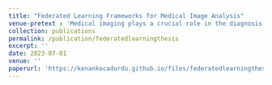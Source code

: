 ```yaml
---
title: "Federated Learning Frameworks for Medical Image Analysis"
venue-pretext : 'Medical imaging plays a crucial role in the diagnosis and treatment of diseases, generating large amounts of complex and heterogeneous data. Training machine learning models on medical imaging data faces challenges such as data complexity, scarcity, and privacy regulations. Federated Learning (FL) has emerged as a solution for distributed machine learning, allowing models to be trained on data distributed across multiple devices or data centers without compromising privacy. In this paper, we provide a comprehensive analysis of FL frameworks for the medical image domain. We compare the performance of four frameworks (FedML, FLARE, Flower, and OpenFL) using a dataset of chest X-ray images and the MobileNetV2 CNN architecture. Evaluation metrics include precision, recall, F1-score, accuracy, and AUC-ROC. The results indicate variations in the frameworks' classification accuracy, with FedML demonstrating superior performance, followed by FLARE and Flower. OpenFL exhibited lower performance. These findings emphasize the importance of selecting the appropriate FL framework for accurate medical image classification. The study contributes insights for researchers and practitioners, aiding in framework selection and improving medical image analysis. Further research can explore additional metrics, architectures, and datasets, advancing FL in the medical domain for enhanced healthcare diagnostics'
collection: publications
permalink: /publication/federatedlearningthesis
excerpt: ''
date: 2023-07-01
venue: ''
paperurl: 'https://kenankocadurdu.github.io/files/federatedlearningthesis.pdf'
---
```





